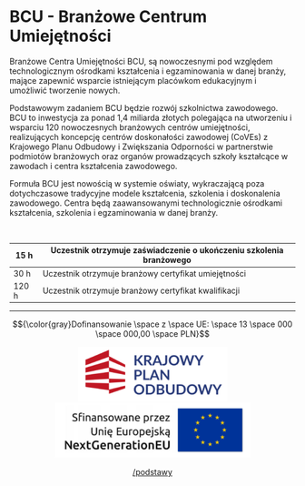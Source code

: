# BCU - Branżowe Centrum Umiejętności
Branżowe Centra Umiejętności BCU, są nowoczesnymi pod względem technologicznym ośrodkami kształcenia i egzaminowania w danej branży, mające zapewnić wsparcie istniejącym placówkom edukacyjnym i umożliwić tworzenie nowych.

Podstawowym zadaniem BCU będzie rozwój szkolnictwa zawodowego. BCU to inwestycja za ponad 1,4 miliarda złotych polegająca na utworzeniu i wsparciu 120 nowoczesnych branżowych centrów umiejętności, realizujących koncepcję centrów doskonałości zawodowej (CoVEs) z Krajowego Planu Odbudowy i Zwiększania Odporności w partnerstwie podmiotów branżowych oraz organów prowadzących szkoły kształcące w zawodach i centra kształcenia zawodowego.

Formuła BCU jest nowością w systemie oświaty, wykraczającą poza dotychczasowe tradycyjne modele kształcenia, szkolenia i doskonalenia zawodowego. Centra będą zaawansowanymi technologicznie ośrodkami kształcenia, szkolenia i egzaminowania w danej branży.

<br>

| 15 h  | Uczestnik otrzymuje zaświadczenie o ukończeniu szkolenia branżowego |
| ----- | ------------------------------------------------------------------- |
| 30 h  | Uczestnik otrzymuje branżowy certyfikat umiejętności                |
| 120 h | Uczestnik otrzymuje branżowy certyfikat kwalifikacji                |

<p align="center">
	<hr>
	<p align="center">
		$${\color{gray}Dofinansowanie \space z \space UE: \space 13 \space 000 \space 000,00 \space PLN}$$
	</p>
	<p align="center">
		<img src="https://github.com/meetox80/zstio/blob/main/misc/bcu/img/badges/kpu.png?raw=true">
		<img src="https://github.com/meetox80/zstio/blob/main/misc/bcu/img/badges/nextgenerationeu.png?raw=true">
	<p>
</p>

<p align="center">
	<a href="https://github.com/RedefinedVision/core">/podstawy</a>
</p>
